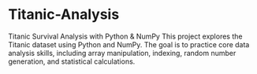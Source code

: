 # Titanic-Analysis
Titanic Survival Analysis with Python &amp; NumPy This project explores the Titanic dataset using Python and NumPy. The goal is to practice core data analysis skills, including array manipulation, indexing, random number generation, and statistical calculations.
